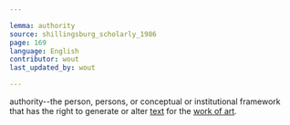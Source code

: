 ```yaml
---

lemma: authority
source: shillingsburg_scholarly_1986
page: 169
language: English
contributor: wout
last_updated_by: wout

---
```


authority--the person, persons, or conceptual or institutional framework that has the right to generate or alter [text](text.html) for the [work of art](work.html).
